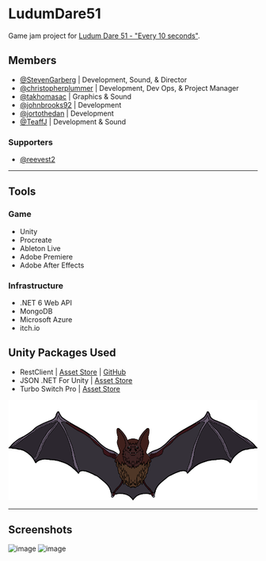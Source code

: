 # LudumDare51
Game jam project for [Ludum Dare 51 - "Every 10 seconds"](https://ldjam.com/events/ludum-dare/51).

## Members
- [@StevenGarberg](https://github.com/StevenGarberg) | Development, Sound, & Director
- [@christopherplummer](https://github.com/christopherplummer) | Development, Dev Ops, & Project Manager
- [@takhomasac](https://github.com/takhomasac) | Graphics & Sound
- [@johnbrooks92](https://github.com/johnbrooks92) | Development
- [@jortothedan](https://github.com/jortothedan) | Development
- [@TeaffJ](https://github.com/TeaffJ) | Development & Sound

### Supporters
- [@reevest2](https://github.com/reevest2)

---

## Tools
### Game
- Unity
- Procreate
- Ableton Live
- Adobe Premiere
- Adobe After Effects
### Infrastructure
- .NET 6 Web API
- MongoDB
- Microsoft Azure
- itch.io

## Unity Packages Used
- RestClient | [Asset Store](https://assetstore.unity.com/packages/tools/network/rest-client-for-unity-102501) | [GitHub](https://github.com/proyecto26/RestClient)
- JSON .NET For Unity | [Asset Store](https://assetstore.unity.com/packages/tools/input-management/json-net-for-unity-11347)
- Turbo Switch Pro | [Asset Store](https://assetstore.unity.com/packages/tools/utilities/turbo-switch-pro-60040)

![](/Unity/Assets/Sprites/bat_2.png)

---

## Screenshots
![image](/Documentation/Images/space/gameplay.png)
![image](/Documentation/Images/space/main-menu.png)
